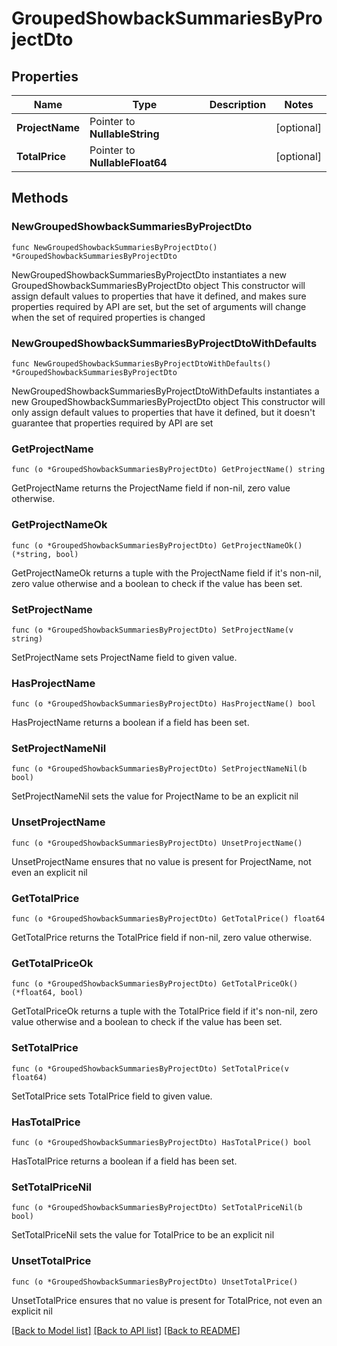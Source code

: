 # GroupedShowbackSummariesByProjectDto

## Properties

Name | Type | Description | Notes
------------ | ------------- | ------------- | -------------
**ProjectName** | Pointer to **NullableString** |  | [optional] 
**TotalPrice** | Pointer to **NullableFloat64** |  | [optional] 

## Methods

### NewGroupedShowbackSummariesByProjectDto

`func NewGroupedShowbackSummariesByProjectDto() *GroupedShowbackSummariesByProjectDto`

NewGroupedShowbackSummariesByProjectDto instantiates a new GroupedShowbackSummariesByProjectDto object
This constructor will assign default values to properties that have it defined,
and makes sure properties required by API are set, but the set of arguments
will change when the set of required properties is changed

### NewGroupedShowbackSummariesByProjectDtoWithDefaults

`func NewGroupedShowbackSummariesByProjectDtoWithDefaults() *GroupedShowbackSummariesByProjectDto`

NewGroupedShowbackSummariesByProjectDtoWithDefaults instantiates a new GroupedShowbackSummariesByProjectDto object
This constructor will only assign default values to properties that have it defined,
but it doesn't guarantee that properties required by API are set

### GetProjectName

`func (o *GroupedShowbackSummariesByProjectDto) GetProjectName() string`

GetProjectName returns the ProjectName field if non-nil, zero value otherwise.

### GetProjectNameOk

`func (o *GroupedShowbackSummariesByProjectDto) GetProjectNameOk() (*string, bool)`

GetProjectNameOk returns a tuple with the ProjectName field if it's non-nil, zero value otherwise
and a boolean to check if the value has been set.

### SetProjectName

`func (o *GroupedShowbackSummariesByProjectDto) SetProjectName(v string)`

SetProjectName sets ProjectName field to given value.

### HasProjectName

`func (o *GroupedShowbackSummariesByProjectDto) HasProjectName() bool`

HasProjectName returns a boolean if a field has been set.

### SetProjectNameNil

`func (o *GroupedShowbackSummariesByProjectDto) SetProjectNameNil(b bool)`

 SetProjectNameNil sets the value for ProjectName to be an explicit nil

### UnsetProjectName
`func (o *GroupedShowbackSummariesByProjectDto) UnsetProjectName()`

UnsetProjectName ensures that no value is present for ProjectName, not even an explicit nil
### GetTotalPrice

`func (o *GroupedShowbackSummariesByProjectDto) GetTotalPrice() float64`

GetTotalPrice returns the TotalPrice field if non-nil, zero value otherwise.

### GetTotalPriceOk

`func (o *GroupedShowbackSummariesByProjectDto) GetTotalPriceOk() (*float64, bool)`

GetTotalPriceOk returns a tuple with the TotalPrice field if it's non-nil, zero value otherwise
and a boolean to check if the value has been set.

### SetTotalPrice

`func (o *GroupedShowbackSummariesByProjectDto) SetTotalPrice(v float64)`

SetTotalPrice sets TotalPrice field to given value.

### HasTotalPrice

`func (o *GroupedShowbackSummariesByProjectDto) HasTotalPrice() bool`

HasTotalPrice returns a boolean if a field has been set.

### SetTotalPriceNil

`func (o *GroupedShowbackSummariesByProjectDto) SetTotalPriceNil(b bool)`

 SetTotalPriceNil sets the value for TotalPrice to be an explicit nil

### UnsetTotalPrice
`func (o *GroupedShowbackSummariesByProjectDto) UnsetTotalPrice()`

UnsetTotalPrice ensures that no value is present for TotalPrice, not even an explicit nil

[[Back to Model list]](../README.md#documentation-for-models) [[Back to API list]](../README.md#documentation-for-api-endpoints) [[Back to README]](../README.md)


